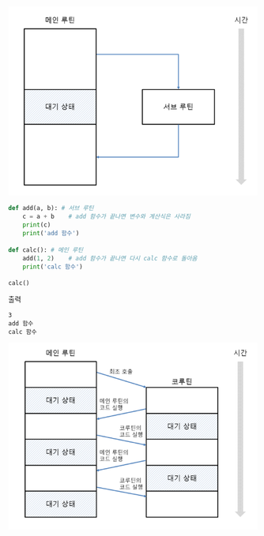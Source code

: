 ![메인 루틴과 서브 루틴의 동작 과정](동기함수.png)

```python
def add(a, b): # 서브 루틴
    c = a + b    # add 함수가 끝나면 변수와 계산식은 사라짐
    print(c)
    print('add 함수')
 
def calc(): # 메인 루틴
    add(1, 2)    # add 함수가 끝나면 다시 calc 함수로 돌아옴
    print('calc 함수')
 
calc()
```
출력
```shell
3
add 함수
calc 함수
```

![코루틴](비동기함수.png)